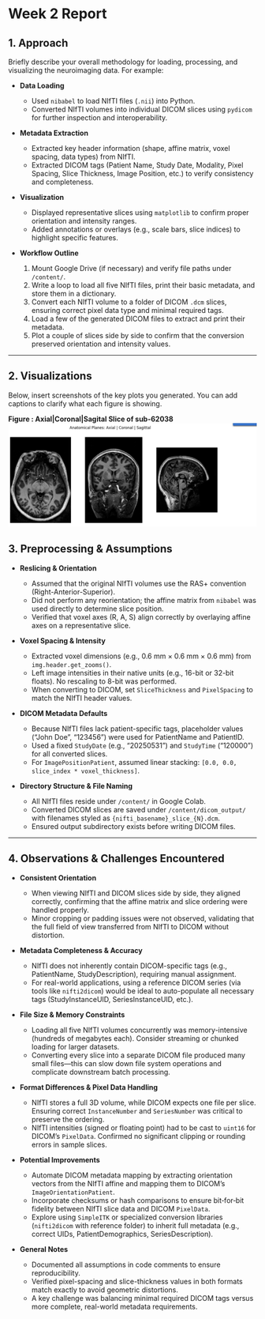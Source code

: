 # Week 2 Report

## 1. Approach

Briefly describe your overall methodology for loading, processing, and visualizing the neuroimaging data. For example:

- **Data Loading**  
  - Used `nibabel` to load NIfTI files (`.nii`) into Python.  
  - Converted NIfTI volumes into individual DICOM slices using `pydicom` for further inspection and interoperability.

- **Metadata Extraction**  
  - Extracted key header information (shape, affine matrix, voxel spacing, data types) from NIfTI.  
  - Extracted DICOM tags (Patient Name, Study Date, Modality, Pixel Spacing, Slice Thickness, Image Position, etc.) to verify consistency and completeness.

- **Visualization**  
  - Displayed representative slices using `matplotlib` to confirm proper orientation and intensity ranges.  
  - Added annotations or overlays (e.g., scale bars, slice indices) to highlight specific features.

- **Workflow Outline**  
  1. Mount Google Drive (if necessary) and verify file paths under `/content/`.  
  2. Write a loop to load all five NIfTI files, print their basic metadata, and store them in a dictionary.  
  3. Convert each NIfTI volume to a folder of DICOM `.dcm` slices, ensuring correct pixel data type and minimal required tags.  
  4. Load a few of the generated DICOM files to extract and print their metadata.  
  5. Plot a couple of slices side by side to confirm that the conversion preserved orientation and intensity values.

---

## 2. Visualizations

Below, insert screenshots of the key plots you generated. You can add captions to clarify what each figure is showing.
   
**Figure : Axial|Coronal|Sagital Slice of sub-62038**  
![Axial Slice of sub-62038](Week2/image.png)

## 3. Preprocessing & Assumptions

- **Reslicing & Orientation**  
  - Assumed that the original NIfTI volumes use the RAS+ convention (Right-Anterior-Superior).  
  - Did not perform any reorientation; the affine matrix from `nibabel` was used directly to determine slice position.  
  - Verified that voxel axes (R, A, S) align correctly by overlaying affine axes on a representative slice.

- **Voxel Spacing & Intensity**  
  - Extracted voxel dimensions (e.g., 0.6 mm × 0.6 mm × 0.6 mm) from `img.header.get_zooms()`.  
  - Left image intensities in their native units (e.g., 16-bit or 32-bit floats). No rescaling to 8-bit was performed.  
  - When converting to DICOM, set `SliceThickness` and `PixelSpacing` to match the NIfTI header values.

- **DICOM Metadata Defaults**  
  - Because NIfTI files lack patient-specific tags, placeholder values (“John Doe”, “123456”) were used for PatientName and PatientID.  
  - Used a fixed `StudyDate` (e.g., “20250531”) and `StudyTime` (“120000”) for all converted slices.  
  - For `ImagePositionPatient`, assumed linear stacking: `[0.0, 0.0, slice_index * voxel_thickness]`.

- **Directory Structure & File Naming**  
  - All NIfTI files reside under `/content/` in Google Colab.  
  - Converted DICOM slices are saved under `/content/dicom_output/` with filenames styled as `{nifti_basename}_slice_{N}.dcm`.  
  - Ensured output subdirectory exists before writing DICOM files.

---

## 4. Observations & Challenges Encountered

- **Consistent Orientation**  
  - When viewing NIfTI and DICOM slices side by side, they aligned correctly, confirming that the affine matrix and slice ordering were handled properly.  
  - Minor cropping or padding issues were not observed, validating that the full field of view transferred from NIfTI to DICOM without distortion.

- **Metadata Completeness & Accuracy**  
  - NIfTI does not inherently contain DICOM-specific tags (e.g., PatientName, StudyDescription), requiring manual assignment.  
  - For real-world applications, using a reference DICOM series (via tools like `nifti2dicom`) would be ideal to auto-populate all necessary tags (StudyInstanceUID, SeriesInstanceUID, etc.).

- **File Size & Memory Constraints**  
  - Loading all five NIfTI volumes concurrently was memory-intensive (hundreds of megabytes each). Consider streaming or chunked loading for larger datasets.  
  - Converting every slice into a separate DICOM file produced many small files—this can slow down file system operations and complicate downstream batch processing.

- **Format Differences & Pixel Data Handling**  
  - NIfTI stores a full 3D volume, while DICOM expects one file per slice. Ensuring correct `InstanceNumber` and `SeriesNumber` was critical to preserve the ordering.  
  - NIfTI intensities (signed or floating point) had to be cast to `uint16` for DICOM’s `PixelData`. Confirmed no significant clipping or rounding errors in sample slices.

- **Potential Improvements**  
  - Automate DICOM metadata mapping by extracting orientation vectors from the NIfTI affine and mapping them to DICOM’s `ImageOrientationPatient`.  
  - Incorporate checksums or hash comparisons to ensure bit‐for‐bit fidelity between NIfTI slice data and DICOM `PixelData`.  
  - Explore using `SimpleITK` or specialized conversion libraries (`nifti2dicom` with reference folder) to inherit full metadata (e.g., correct UIDs, PatientDemographics, SeriesDescription).

- **General Notes**  
  - Documented all assumptions in code comments to ensure reproducibility.  
  - Verified pixel-spacing and slice-thickness values in both formats match exactly to avoid geometric distortions.  
  - A key challenge was balancing minimal required DICOM tags versus more complete, real-world metadata requirements.  
